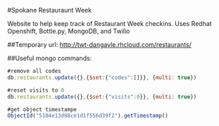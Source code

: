 #Spokane Restauraunt Week

Website to help keep track of Restaurant Week checkins. Uses Redhat Openshift, Bottle.py, MongoDB, and Twilio

##Temporary url:
http://twt-dangayle.rhcloud.com/restaurants/

##Useful mongo commands:

```javascript
#remove all codes
db.restaurants.update({},{$set:{"codes":[]}}, {multi: true})

#reset visits to 0
db.restaurants.update({},{$set:{"visits":0}}, {multi: true})

#get object timestampe
ObjectId("5104e13d88ce1d1f556d39f2").getTimestamp()
```
